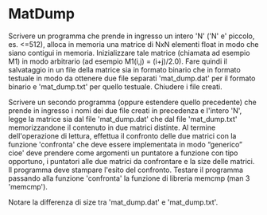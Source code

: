 # MatDump

Scrivere un programma che prende in ingresso un intero 'N' ('N' e' piccolo, es. <=512), alloca in memoria una matrice di NxN elementi float in modo che siano contigui in memoria. Inizializzare tale matrice (chiamata ad esempio M1) in modo arbitrario (ad esempio M1(i,j) = (i+j)/2.0). Fare quindi il salvataggio in un file della matrice sia in formato binario che in formato testuale in modo da ottenere due file separati 'mat_dump.dat' per il formato binario e 'mat_dump.txt' per quello testuale. Chiudere i file creati.

Scrivere un secondo programma (oppure estendere quello precedente) che prende in ingresso i nomi dei due file creati in precedenza e l'intero 'N', legge la matrice sia dal file 'mat_dump.dat' che dal file 'mat_dump.txt' memorizzandone il contenuto in due matrici distinte. Al termine dell'operazione di lettura, effettua il confronto delle due matrici con la funzione 'confronta' che deve essere implementata in modo “generico” cioe' deve prendere come argomenti un puntatore a funzione con tipo opportuno, i puntatori alle due matrici da confrontare e la size delle matrici. Il programma deve stampare l'esito del confronto. Testare il programma passando alla funzione 'confronta' la funzione di libreria memcmp (man 3 'memcmp').

Notare la differenza di size tra 'mat_dump.dat' e 'mat_dump.txt'.
